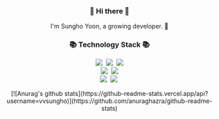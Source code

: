 <h3 align="center">
  👋 Hi there 👋
</h3>
<p align="center">
  I'm Sungho Yoon, a growing developer. 🌱 <br>
  <!-- I want to be a person who gives you new wisdom. ✨ -->
</p>
<h3 align="center">📚 Technology Stack 📚</h3>
<p align="center">
  <!--   <img src="https://img.shields.io/badge/-PYHTON-blue"/>&nbsp -->
  <img src="https://img.shields.io/badge/-JAVA-orange"/>&nbsp
  <img src="https://img.shields.io/badge/-JAVASCRIPT-yellow"/>&nbsp
  <img src="https://img.shields.io/badge/-MySQL-navy"/>
  <br>
  <!--   <img src="https://img.shields.io/badge/-Django-blue"/>&nbsp -->
  <!--   <img src="https://img.shields.io/badge/-Flask-blue"/>&nbsp -->
  <img src="https://img.shields.io/badge/-SpringBoot-orange"/>&nbsp
  <!--   <img src="https://img.shields.io/badge/-Nodejs-yellow"/> -->
  <img src="https://img.shields.io/badge/-Vuejs-yellow"/>
  <br>
  <img src="https://img.shields.io/badge/-AWS-black"/>&nbsp
  <img src="https://img.shields.io/badge/-Git-black"/>&nbsp
</p>

<p align="center">
  [![Anurag's github stats](https://github-readme-stats.vercel.app/api?username=vvsungho)](https://github.com/anuraghazra/github-readme-stats)
  <!-- [![Top Langs](https://github-readme-stats.vercel.app/api/top-langs/?username=vvsungho&hide=javascript,html)](https://github.com/anuraghazra/github-readme-stats) -->
</p>

<!--
**vvsungho/vvsungho** is a ✨ _special_ ✨ repository because its `README.md` (this file) appears on your GitHub profile.

Here are some ideas to get you started:

- 🔭 I’m currently working on ...
- 🌱 I’m currently learning ...
- 👯 I’m looking to collaborate on ...
- 🤔 I’m looking for help with ...
- 💬 Ask me about ...
- 📫 How to reach me: ...
- 😄 Pronouns: ...
- ⚡ Fun fact: ...
-->
